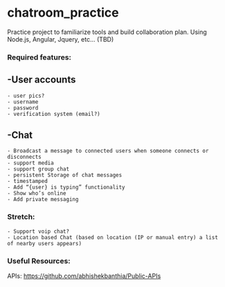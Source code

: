 # chatroom_practice

Practice project to familiarize tools and build collaboration plan.
Using Node.js, Angular, Jquery, etc... (TBD)

### Required features:
##  -User accounts
    - user pics?
    - username
    - password
    - verification system (email?)
##  -Chat
    - Broadcast a message to connected users when someone connects or disconnects
    - support media
    - support group chat
    - persistent Storage of chat messages
    - timestamped
    - Add “{user} is typing” functionality
    - Show who’s online
    - Add private messaging
    
###  Stretch:
    - Support voip chat?
    - Location based Chat (based on location (IP or manual entry) a list of nearby users appears)
    
 ### Useful Resources:
 APIs: https://github.com/abhishekbanthia/Public-APIs
